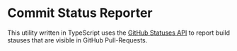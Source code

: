 Commit Status Reporter
======================

This utility written in TypeScript uses the [GitHub Statuses API](https://developer.github.com/v3/repos/statuses/) to report build stauses that are visible in GitHub Pull-Requests.
